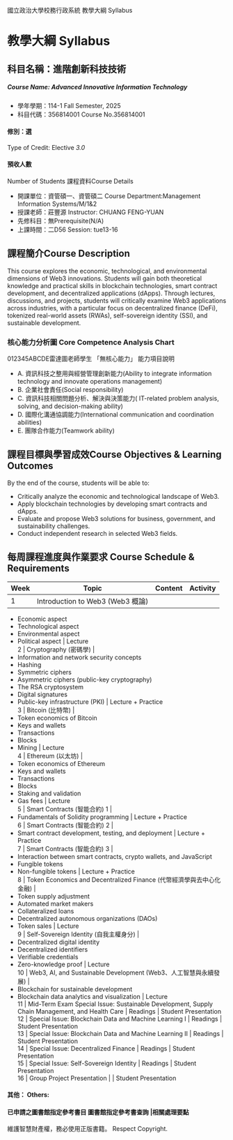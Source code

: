 國立政治大學校務行政系統 教學大綱 Syllabus
# 教學大綱 Syllabus
##  科目名稱：進階創新科技技術
#####  Course Name: Advanced Innovative Information Technology
  * 學年學期：114-1 Fall Semester, 2025 
  * 科目代碼：356814001 Course No.356814001
#### 修別：選
Type of Credit: Elective 
_3.0_
#### 預收人數
Number of Students
課程資料Course Details
  * 開課單位：資管碩一、資管碩二 Course Department:Management Information Systems/M/1&2 
  * 授課老師：莊豐源 Instructor: CHUANG FENG-YUAN 
  * 先修科目：無Prerequisite(N/A)
  * 上課時間：二D56 Session: tue13-16 
##  課程簡介Course Description
This course explores the economic, technological, and environmental dimensions of Web3 innovations. Students will gain both theoretical knowledge and practical skills in blockchain technologies, smart contract development, and decentralized applications (dApps). Through lectures, discussions, and projects, students will critically examine Web3 applications across industries, with a particular focus on decentralized finance (DeFi), tokenized real-world assets (RWAs), self-sovereign identity (SSI), and sustainable development.
###  核心能力分析圖 Core Competence Analysis Chart
012345ABCDE雷達圖老師學生
「無核心能力」 
能力項目說明
  * A. 資訊科技之整用與經營管理創新能力(Ability to integrate information technology and innovate operations management)
  * B. 企業社會責任(Social responsibility)
  * C. 資訊科技相關問題分析、解決與決策能力( IT-related problem analysis, solving, and decision-making ability)
  * D. 國際化溝通協調能力(International communication and coordination abilities) 
  * E. 團隊合作能力(Teamwork ability)
##  課程目標與學習成效Course Objectives & Learning Outcomes 
By the end of the course, students will be able to:
  * Critically analyze the economic and technological landscape of Web3.
  * Apply blockchain technologies by developing smart contracts and dApps.
  * Evaluate and propose Web3 solutions for business, government, and sustainability challenges.
  * Conduct independent research in selected Web3 fields.
##  每周課程進度與作業要求 Course Schedule & Requirements
Week |  Topic |  Content |  Activity  
---|---|---|---  
1 |  Introduction to Web3 (Web3 概論) | 
  * Economic aspect
  * Technological aspect
  * Environmental aspect
  * Political aspect
|  Lecture  
2 | Cryptography (密碼學) | 
  * Information and network security concepts
  * Hashing
  * Symmetric ciphers
  * Asymmetric ciphers (public-key cryptography)
  * The RSA cryptosystem
  * Digital signatures
  * Public-key infrastructure (PKI)
| Lecture + Practice  
3 |  Bitcoin (比特幣) | 
  * Token economics of Bitcoin
  * Keys and wallets
  * Transactions
  * Blocks
  * Mining
|  Lecture  
4 |  Ethereum (以太坊) | 
  * Token economics of Ethereum
  * Keys and wallets
  * Transactions
  * Blocks
  * Staking and validation
  * Gas fees
|  Lecture  
5 |  Smart Contracts (智能合約) 1 | 
  * Fundamentals of Solidity programming
|  Lecture + Practice  
6 |  Smart Contracts (智能合約) 2 | 
  * Smart contract development, testing, and deployment
|  Lecture + Practice  
7 | Smart Contracts (智能合約) 3 | 
  * Interaction between smart contracts, crypto wallets, and JavaScript
  * Fungible tokens
  * Non-fungible tokens
| Lecture + Practice  
8 |  Token Economics and Decentralized Finance (代幣經濟學與去中心化金融) | 
  * Token supply adjustment
  * Automated market makers
  * Collateralized loans
  * Decentralized autonomous organizations (DAOs)
  * Token sales
|  Lecture  
9 | Self-Sovereign Identity (自我主權身分) | 
  * Decentralized digital identity
  * Decentralized identifiers
  * Verifiable credentials
  * Zero-knowledge proof
| Lecture  
10 |  Web3, AI, and Sustainable Development (Web3、人工智慧與永續發展) | 
  * Blockchain for sustainable development
  * Blockchain data analytics and visualization
|  Lecture  
11 |  Mid-Term Exam Special Issue: Sustainable Development, Supply Chain Management, and Health Care |  Readings |  Student Presentation  
12 | Special Issue: Blockchain Data and Machine Learning I |  Readings |  Student Presentation  
13 |  Special Issue: Blockchain Data and Machine Learning II |  Readings |  Student Presentation  
14 | Special Issue: Decentralized Finance |  Readings |  Student Presentation  
15 |  Special Issue: Self-Sovereign Identity |  Readings | Student Presentation  
16 |  Group Project Presentation |  |  Student Presentation  
####  其他： Others:
####  已申請之圖書館指定參考書目  圖書館指定參考書查詢 |相關處理要點
維護智慧財產權，務必使用正版書籍。 Respect Copyright.